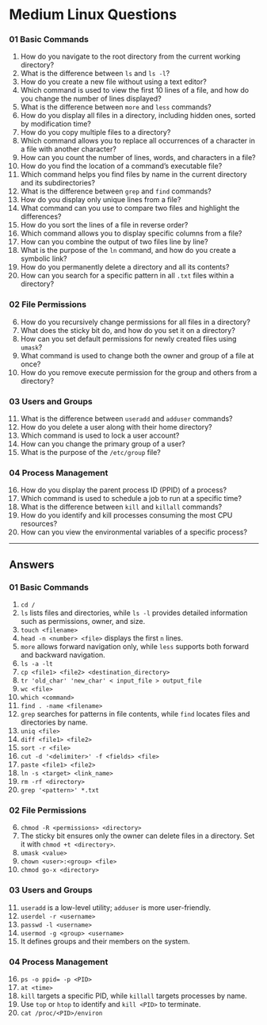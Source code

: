 # Medium Linux Questions

### 01 Basic Commands

1. How do you navigate to the root directory from the current working directory?
2. What is the difference between `ls` and `ls -l`?
3. How do you create a new file without using a text editor?
4. Which command is used to view the first 10 lines of a file, and how do you change the number of lines displayed?
5. What is the difference between `more` and `less` commands?
6. How do you display all files in a directory, including hidden ones, sorted by modification time?
7. How do you copy multiple files to a directory?
8. Which command allows you to replace all occurrences of a character in a file with another character?
9. How can you count the number of lines, words, and characters in a file?
10. How do you find the location of a command’s executable file?
11. Which command helps you find files by name in the current directory and its subdirectories?
12. What is the difference between `grep` and `find` commands?
13. How do you display only unique lines from a file?
14. What command can you use to compare two files and highlight the differences?
15. How do you sort the lines of a file in reverse order?
16. Which command allows you to display specific columns from a file?
17. How can you combine the output of two files line by line?
18. What is the purpose of the `ln` command, and how do you create a symbolic link?
19. How do you permanently delete a directory and all its contents?
20. How can you search for a specific pattern in all `.txt` files within a directory?

### 02 File Permissions

6. How do you recursively change permissions for all files in a directory?
7. What does the sticky bit do, and how do you set it on a directory?
8. How can you set default permissions for newly created files using `umask`?
9. What command is used to change both the owner and group of a file at once?
10. How do you remove execute permission for the group and others from a directory?

### 03 Users and Groups

11. What is the difference between `useradd` and `adduser` commands?
12. How do you delete a user along with their home directory?
13. Which command is used to lock a user account?
14. How can you change the primary group of a user?
15. What is the purpose of the `/etc/group` file?

### 04 Process Management

16. How do you display the parent process ID (PPID) of a process?
17. Which command is used to schedule a job to run at a specific time?
18. What is the difference between `kill` and `killall` commands?
19. How do you identify and kill processes consuming the most CPU resources?
20. How can you view the environmental variables of a specific process?

---

## Answers

### 01 Basic Commands

1. `cd /`
2. `ls` lists files and directories, while `ls -l` provides detailed information such as permissions, owner, and size.
3. `touch <filename>`
4. `head -n <number> <file>` displays the first `n` lines.
5. `more` allows forward navigation only, while `less` supports both forward and backward navigation.
6. `ls -a -lt`
7. `cp <file1> <file2> <destination_directory>`
8. `tr 'old_char' 'new_char' < input_file > output_file`
9. `wc <file>`
10. `which <command>`
11. `find . -name <filename>`
12. `grep` searches for patterns in file contents, while `find` locates files and directories by name.
13. `uniq <file>`
14. `diff <file1> <file2>`
15. `sort -r <file>`
16. `cut -d '<delimiter>' -f <fields> <file>`
17. `paste <file1> <file2>`
18. `ln -s <target> <link_name>`
19. `rm -rf <directory>`
20. `grep '<pattern>' *.txt`

### 02 File Permissions

6. `chmod -R <permissions> <directory>`
7. The sticky bit ensures only the owner can delete files in a directory. Set it with `chmod +t <directory>`.
8. `umask <value>`
9. `chown <user>:<group> <file>`
10. `chmod go-x <directory>`

### 03 Users and Groups

11. `useradd` is a low-level utility; `adduser` is more user-friendly.
12. `userdel -r <username>`
13. `passwd -l <username>`
14. `usermod -g <group> <username>`
15. It defines groups and their members on the system.

### 04 Process Management

16. `ps -o ppid= -p <PID>`
17. `at <time>`
18. `kill` targets a specific PID, while `killall` targets processes by name.
19. Use `top` or `htop` to identify and `kill <PID>` to terminate.
20. `cat /proc/<PID>/environ`
